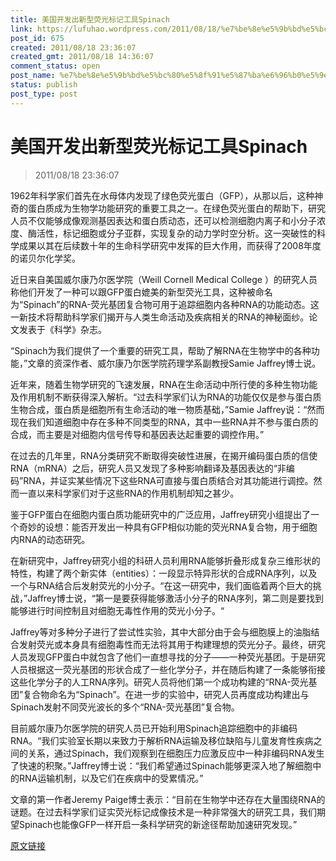 ```yaml
---
title: 美国开发出新型荧光标记工具Spinach
link: https://lufuhao.wordpress.com/2011/08/18/%e7%be%8e%e5%9b%bd%e5%bc%80%e5%8f%91%e5%87%ba%e6%96%b0%e5%9e%8b%e8%8d%a7%e5%85%89%e6%a0%87%e8%ae%b0%e5%b7%a5%e5%85%b7spinach/
post_id: 675
created: 2011/08/18 23:36:07
created_gmt: 2011/08/18 14:36:07
comment_status: open
post_name: %e7%be%8e%e5%9b%bd%e5%bc%80%e5%8f%91%e5%87%ba%e6%96%b0%e5%9e%8b%e8%8d%a7%e5%85%89%e6%a0%87%e8%ae%b0%e5%b7%a5%e5%85%b7spinach
status: publish
post_type: post
---
```


# 美国开发出新型荧光标记工具Spinach

> 2011/08/18 23:36:07

 

1962年科学家们首先在水母体内发现了绿色荧光蛋白（GFP），从那以后，这种神奇的蛋白质成为生物学功能研究的重要工具之一。在绿色荧光蛋白的帮助下，研究人员不仅能够成像观测基因表达和蛋白质动态，还可以检测细胞内离子和小分子浓度、酶活性，标记细胞或分子亚群，实现复杂的动力学时空分析。这一突破性的科学成果以其在后续数十年的生命科学研究中发挥的巨大作用，而获得了2008年度的诺贝尔化学奖。

近日来自美国威尔康乃尔医学院（Weill Cornell Medical College ）的研究人员称他们开发了一种可以跟GFP蛋白媲美的新型荧光工具，这种被命名为“Spinach”的RNA-荧光基团复合物可用于追踪细胞内各种RNA的功能动态。这一新技术将帮助科学家们揭开与人类生命活动及疾病相关的RNA的神秘面纱。论文发表于《科学》杂志。

“Spinach为我们提供了一个重要的研究工具，帮助了解RNA在生物学中的各种功能，”文章的资深作者、威尔康乃尔医学院药理学系副教授Samie Jaffrey博士说。

近年来，随着生物学研究的飞速发展，RNA在生命活动中所行使的多种生物功能及作用机制不断获得深入解析。“过去科学家们认为RNA的功能仅仅是参与蛋白质生物合成，蛋白质是细胞所有生命活动的唯一物质基础，”Samie Jaffrey说：“然而现在我们知道细胞中存在多种不同类型的RNA，其中一些RNA并不参与蛋白质的合成，而主要是对细胞内信号传导和基因表达起重要的调控作用。”

在过去的几年里，RNA分类研究不断取得突破性进展，在揭开编码蛋白质的信使RNA（mRNA）之后，研究人员又发现了多种影响翻译及基因表达的“非编码”RNA，并证实某些情况下这些RNA可直接与蛋白质结合对其功能进行调控。然而一直以来科学家们对于这些RNA的作用机制却知之甚少。

鉴于GFP蛋白在细胞内蛋白质功能研究中的广泛应用，Jaffrey研究小组提出了一个奇妙的设想：能否开发出一种具有GFP相似功能的荧光RNA复合物，用于细胞内RNA的动态研究。

在新研究中，Jaffrey研究小组的科研人员利用RNA能够折叠形成复杂三维形状的特性，构建了两个新实体（entities）：一段显示特异形状的合成RNA序列，以及一个与RNA结合后发射荧光的小分子。“在这一研究中，我们面临着两个巨大的挑战，”Jaffrey博士说，“第一是要获得能够激活小分子的RNA序列，第二则是要找到能够进行时间控制且对细胞无毒性作用的荧光小分子。“

Jaffrey等对多种分子进行了尝试性实验，其中大部分由于会与细胞膜上的油脂结合发射荧光或本身具有细胞毒性而无法将其用于构建理想的荧光分子。最终，研究人员发现GFP蛋白中就包含了他们一直想寻找的分子——一种荧光基团。于是研究人员根据这一荧光基团的形状合成了一些化学分子，并在随后构建了一条能够衔接这些化学分子的人工RNA序列。研究人员将他们第一个成功构建的“RNA-荧光基团”复合物命名为“Spinach”。在进一步的实验中，研究人员再度成功构建出与Spinach发射不同荧光波长的多个“RNA-荧光基团”复合物。

目前威尔康乃尔医学院的研究人员已开始利用Spinach追踪细胞中的非编码RNA。“我们实验室长期以来致力于解析RNA运输及移位缺陷与儿童发育性疾病之间的关系，通过Spinach，我们观察到在细胞压力应激反应中一种非编码RNA发生了快速的积聚。”Jaffrey博士说：“我们希望通过Spinach能够更深入地了解细胞中的RNA运输机制，以及它们在疾病中的受累情况。”

文章的第一作者Jeremy Paige博士表示：“目前在生物学中还存在大量围绕RNA的谜题。在过去科学家们证实荧光标记成像技术是一种非常强大的研究工具，我们期望Spinach也能像GFP一样开启一条科学研究的新途径帮助加速研究发现。” 

[原文链接](http://www.bioon.com/biology/postgenomics/500087.shtml)
